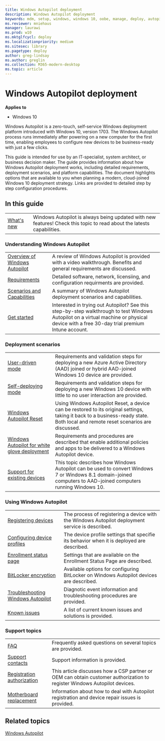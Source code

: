 ```yaml
---
title: Windows Autopilot deployment
description: Windows Autopilot deployment
keywords: mdm, setup, windows, windows 10, oobe, manage, deploy, autopilot, ztd, zero-touch, partner, msfb, intune
ms.reviewer: mniehaus
manager: laurawi
ms.prod: w10
ms.mktglfcycl: deploy
ms.localizationpriority: medium
ms.sitesec: library
ms.pagetype: deploy
author: greg-lindsay
ms.author: greglin
ms.collection: M365-modern-desktop
ms.topic: article
---
```



# Windows Autopilot deployment

**Applies to**

-   Windows 10

Windows Autopilot is a zero-touch, self-service Windows deployment platform introduced with Windows 10, version 1703. The Windows Autopilot process runs immediately after powering on a new computer for the first time, enabling employees to configure new devices to be business-ready with just a few clicks.  

This guide is intended for use by an IT-specialist, system architect, or business decision maker. The guide provides information about how Windows Autopilot deployment works, including detailed requirements, deployment scenarios, and platform capabilities. The document highlights options that are available to you when planning a modern, cloud-joined Windows 10 deployment strategy. Links are provided to detailed step by step configuration procedures.

## In this guide

<table border="0">
<tr><td><a href="windows-autopilot-whats-new.md">What's new</a> <td>Windows Autopilot is always being updated with new features! Check this topic to read about the latests capabilities.
</table>

### Understanding Windows Autopilot

<table>
<tr><td><a href="windows-autopilot.md">Overview of Windows Autopilot</a><td>A review of Windows Autopilot is provided with a video walkthrough. Benefits and general requirements are discussed.
<tr><td><a href="windows-autopilot-requirements.md">Requirements</a><td>Detailed software, network, licensiing, and configuration requirments are provided.
<tr><td><a href="windows-autopilot-scenarios.md">Scenarios and Capabilities</a><td>A summary of Windows Autopilot deployment scenarios and capabilities.
<tr><td><a href="demonstrate-deployment-on-vm.md">Get started</a><td>Interested in trying out Autopilot? See this step-by-step walkthrough to test Windows Autopilot on a virtual machine or physical device with a free 30-day trial premium Intune account.
</table>

### Deployment scenarios

<table>
<tr><td><a href="user-driven.md">User-driven mode</a><td>Requirements and validation steps for deploying a new Azure Active Directory (AAD) joined or hybrid AAD-joined Windows 10 device are provided.
<tr><td><a href="self-deploying.md">Self-deploying mode</a><td>Requirements and validation steps for deploying a new Windows 10 device with little to no user interaction are provided.
<tr><td><a href="windows-autopilot-reset.md">Windows Autopilot Reset</a><td>Using Windows Autopilot Reset, a device can be restored to its original settings, taking it back to a business-ready state. Both local and remote reset scenarios are discussed.
<tr><td><a href="white-glove.md">Windows Autopilot for white glove deployment</a><td>Requirements and procedures are described that enable additional policies and apps to be delivered to a Windows Autopilot device.
<tr><td><a href="existing-devices.md">Support for existing devices</a><td>This topic describes how Windows Autopilot can be used to convert Windows 7 or Windows 8.1 domain-joined computers to AAD-joined computers running Windows 10.
</table>

### Using Windows Autopilot

<table>
<tr><td><a href="add-devices.md">Registering devices</a><td>The process of registering a device with the Windows Autopilot deployment service is described.
<tr><td><a href="profiles.md">Configuring device profiles</a><td>The device profile settings that specifie its behavior when it is deployed are described.
<tr><td><a href="enrollment-status.md">Enrollment status page</a><td>Settings that are available on the Enrollment Status Page are described.
<tr><td><a href="bitlocker.md">BitLocker encryption</a><td> Available options for configuring BitLocker on Windows Autopilot devices are described.
<tr><td><a href="troubleshooting.md">Troubleshooting Windows Autopilot</a><td>Diagnotic event information and troubleshooting procedures are provided.
<tr><td><a href="known-issues.md">Known issues</a><td>A list of current known issues and solutions is provided.
</table>

### Support topics

<table>
<tr><td><a href="autopilot-faq.md">FAQ</a><td>Frequently asked questions on several topics are provided.
<tr><td><a href="autopilot-support.md">Support contacts</a><td>Support information is provided.
<tr><td><a href="registration-auth.md">Registration authorization</a><td>This article discusses how a CSP partner or OEM can obtain customer authorization to register Windows Autopilot devices.
<tr><td><a href="autopilot-mbr.md">Motherboard replacement</a><td>Information about how to deal with Autopilot registration and device repair issues is provided.
</table>

## Related topics

[Windows Autopilot](https://www.microsoft.com/windowsforbusiness/windows-autopilot)
